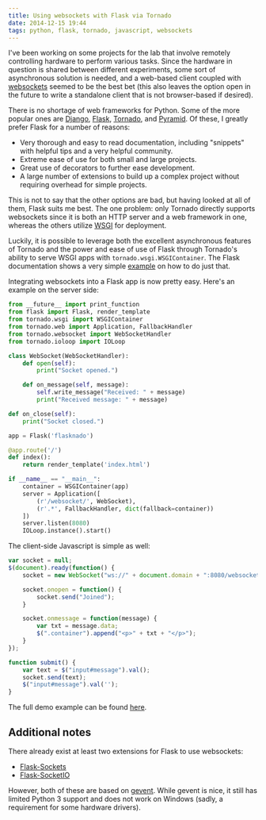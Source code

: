 ```yaml
---
title: Using websockets with Flask via Tornado
date: 2014-12-15 19:44
tags: python, flask, tornado, javascript, websockets
---
```


I've been working on some projects for the lab that involve remotely
controlling hardware to perform various tasks. Since the hardware in
question is shared between different experiments, some sort of
asynchronous solution is needed, and a web-based client coupled with
[websockets][] seemed to be the best bet (this also leaves the option
open in the future to write a standalone client that is not
browser-based if desired).

There is no shortage of web frameworks for Python. Some of the more
popular ones are [Django][], [Flask][], [Tornado][], and
[Pyramid][]. Of these, I greatly prefer Flask for a number of reasons:

* Very thorough and easy to read documentation, including "snippets"
  with helpful tips and a very helpful community.
* Extreme ease of use for both small and large projects.
* Great use of decorators to further ease development.
* A large number of extensions to build up a complex project without
  requiring overhead for simple projects.

This is not to say that the other options are bad, but having looked
at all of them, Flask suits me best. The one problem: only Tornado
directly supports websockets since it is both an HTTP server and a web
framework in one, whereas the others utilize [WSGI][] for deployment.

Luckily, it is possible to leverage both the excellent asynchronous
features of Tornado and the power and ease of use of Flask through
Tornado's ability to serve WSGI apps with
`tornado.wsgi.WSGIContainer`. The Flask documentation shows a very
simple
[example](http://flask.pocoo.org/docs/0.10/deploying/wsgi-standalone/#tornado)
on how to do just that.

Integrating websockets into a Flask app is now pretty easy. Here's an
example on the server side:

```python
from __future__ import print_function
from flask import Flask, render_template
from tornado.wsgi import WSGIContainer
from tornado.web import Application, FallbackHandler
from tornado.websocket import WebSocketHandler
from tornado.ioloop import IOLoop

class WebSocket(WebSocketHandler):
	def open(self):
		print("Socket opened.")

    def on_message(self, message):
		self.write_message("Received: " + message)
		print("Received message: " + message)

def on_close(self):
	print("Socket closed.")

app = Flask('flasknado')

@app.route('/')
def index():
	return render_template('index.html')

if __name__ == "__main__":
	container = WSGIContainer(app)
	server = Application([
		(r'/websocket/', WebSocket),
		(r'.*', FallbackHandler, dict(fallback=container))
	])
	server.listen(8080)
	IOLoop.instance().start()
```

The client-side Javascript is simple as well:

```javascript
var socket = null;
$(document).ready(function() {
	socket = new WebSocket("ws://" + document.domain + ":8080/websocket/");

    socket.onopen = function() {
		socket.send("Joined");
	}

	socket.onmessage = function(message) {
		var txt = message.data;
		$(".container").append("<p>" + txt + "</p>");
	}
});

function submit() {
	var text = $("input#message").val();
	socket.send(text);
	$("input#message").val('');
}
```

The full demo example can be found
[here](https://github.com/mivade/flasknado).

## Additional notes ##

There already exist at least two extensions for Flask to use
websockets:

* [Flask-Sockets](https://github.com/kennethreitz/flask-sockets)
* [Flask-SocketIO](https://github.com/miguelgrinberg/Flask-SocketIO)

However, both of these are based on
[gevent](http://gevent.org/). While gevent is nice, it still has
limited Python 3 support and does not work on Windows (sadly, a
requirement for some hardware drivers).

[websockets]: https://en.wikipedia.org/wiki/WebSocket
[Django]: https://www.djangoproject.com/
[Flask]: http://flask.pocoo.org/
[Tornado]: http://tornadoweb.org/
[Pyramid]: http://www.pylonsproject.org/
[WSGI]: https://en.wikipedia.org/wiki/Web_Server_Gateway_Interface
